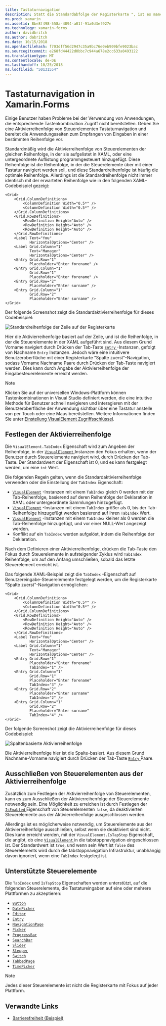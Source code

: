 ```yaml
---
title: Tastaturnavigation
description: Statt die Standardabfolge der Registerkarte ", ist es manchmal notwendig, um die Benutzeroberfläche durch Angeben der Reihenfolge der Registerkarten mit einer Kombination der Eigenschaften TabIndex und IsTapStop zu optimieren.
ms.prod: xamarin
ms.assetid: 8be8f498-558a-4894-a01f-91a0d3ef927e
ms.technology: xamarin-forms
author: davidbritch
ms.author: dabritch
ms.date: 10/15/2018
ms.openlocfilehash: f703dff56d2947c35a9bc76e0eb909bfe9023bac
ms.sourcegitcommit: e268fd44422d0bbc7c944a678e2cc633a0493122
ms.translationtype: MT
ms.contentlocale: de-DE
ms.lasthandoff: 10/25/2018
ms.locfileid: "50131554"
---
```

# <a name="keyboard-navigation-in-xamarinforms"></a>Tastaturnavigation in Xamarin.Forms

Einige Benutzer haben Probleme bei der Verwendung von Anwendungen, die entsprechende Tastenkombination Zugriff nicht bereitstellen. Geben Sie eine Aktivierreihenfolge von Steuerelementen Tastaturnavigation und bereitet die Anwendungsseiten zum Empfangen von Eingaben in einer bestimmten Reihenfolge vor.

Standardmäßig wird die Aktivierreihenfolge von Steuerelementen der gleichen Reihenfolge, in der sie aufgelistet in XAML, oder eine untergeordnete Auflistung programmgesteuert hinzugefügt. Diese Reihenfolge ist die Reihenfolge, in der die Steuerelemente über mit einer Tastatur navigiert werden soll, und diese Standardreihenfolge ist häufig die optimale Reihenfolge. Allerdings ist die Standardreihenfolge nicht immer identisch mit der erwarteten Reihenfolge wie in den folgenden XAML-Codebeispiel gezeigt:

```xaml
<Grid>
    <Grid.ColumnDefinitions>
        <ColumnDefinition Width="0.5*" />
        <ColumnDefinition Width="0.5*" />
    </Grid.ColumnDefinitions>
    <Grid.RowDefinitions>
        <RowDefinition Height="Auto" />
        <RowDefinition Height="Auto" />
        <RowDefinition Height="Auto" />
    </Grid.RowDefinitions>
    <Label Text="You"
           HorizontalOptions="Center" />
    <Label Grid.Column="1"
           Text="Manager"
           HorizontalOptions="Center" />
    <Entry Grid.Row="1"
           Placeholder="Enter forename" />
    <Entry Grid.Column="1"
           Grid.Row="1"
           Placeholder="Enter forename" />
    <Entry Grid.Row="2"
           Placeholder="Enter surname" />
    <Entry Grid.Column="1"
           Grid.Row="2"
           Placeholder="Enter surname" />
</Grid>
```

Der folgende Screenshot zeigt die Standardaktivierreihenfolge für dieses Codebeispiel:

![](keyboard-images/default-tab-order.png "Standardreihenfolge der Zeile auf der Registerkarte")

Hier die Aktivierreihenfolge basiert auf der Zeile, und ist die Reihenfolge, in der die Steuerelemente in der XAML aufgeführt sind. Aus diesem Grund Vorname navigiert durch Drücken der Tab-Taste [ `Entry` ](xref:Xamarin.Forms.Entry) -Instanzen, gefolgt von Nachname `Entry` Instanzen. Jedoch wäre eine intuitivere Benutzeroberfläche mit einer Registerkarte "Spalte zuerst"-Navigation, sodass Vorname Nachname Paare durch Drücken der Tab-Taste navigiert werden. Dies kann durch Angabe der Aktivierreihenfolge der Eingabesteuerelemente erreicht werden.

> [!NOTE]
> Klicken Sie auf der universellen Windows-Plattform können Tastenkombinationen in Visual Studio definiert werden, die eine intuitive Methode für Benutzer schnell navigieren und interagieren mit der Benutzeroberfläche der Anwendung sichtbar über eine Tastatur anstelle von per Touch oder eine Maus bereitstellen. Weitere Informationen finden Sie unter [Einstellung VisualElement Zugriffsschlüssel](~/xamarin-forms/platform/platform-specifics/consuming/windows.md#visualelement-accesskeys).

## <a name="setting-the-tab-order"></a>Festlegen der Aktivierreihenfolge

Die `VisualElement.TabIndex` Eigenschaft wird zum Angeben der Reihenfolge, in der [ `VisualElement` ](xref:Xamarin.Forms.VisualElement) Instanzen den Fokus erhalten, wenn der Benutzer durch Steuerelemente navigiert wird, durch Drücken der Tab-Taste. Der Standardwert der Eigenschaft ist 0, und es kann festgelegt werden, um eine `int` Wert.

Die folgenden Regeln gelten, wenn die Standardaktivierreihenfolge verwenden oder die Einstellung der `TabIndex` Eigenschaft:

 - [`VisualElement`](xref:Xamarin.Forms.VisualElement) -Instanzen mit einem `TabIndex` gleich 0 werden mit der Tab-Reihenfolge, basierend auf deren Reihenfolge der Deklaration in XAML oder untergeordnete Sammlungen hinzugefügt.
 - [`VisualElement`](xref:Xamarin.Forms.VisualElement) -Instanzen mit einem `TabIndex` größer als 0, bis der Tab-Reihenfolge hinzugefügt werden basierend auf ihren `TabIndex` Wert.
 - [`VisualElement`](xref:Xamarin.Forms.VisualElement) -Instanzen mit einem `TabIndex` kleiner als 0 werden die Tab-Reihenfolge hinzugefügt, und vor einer NULL-Wert angezeigt werden.
 - Konflikt auf ein `TabIndex` werden aufgelöst, indem die Reihenfolge der Deklaration.

Nach dem Definieren einer Aktivierreihenfolge, drücken die Tab-Taste den Fokus durch Steuerelemente in aufsteigender Zyklus wird `TabIndex` Reihenfolge, um auf den Anfang umschließen, sobald das letzte Steuerelement erreicht ist.

Das folgende XAML-Beispiel zeigt die `TabIndex` -Eigenschaft auf Benutzereingabe-Steuerelemente festgelegt werden, um die Registerkarte "Spalte zuerst"-Navigation ermöglichen:

```xaml
<Grid>
    <Grid.ColumnDefinitions>
        <ColumnDefinition Width="0.5*" />
        <ColumnDefinition Width="0.5*" />
    </Grid.ColumnDefinitions>
    <Grid.RowDefinitions>
        <RowDefinition Height="Auto" />
        <RowDefinition Height="Auto" />
        <RowDefinition Height="Auto" />
    </Grid.RowDefinitions>
    <Label Text="You"
           HorizontalOptions="Center" />
    <Label Grid.Column="1"
           Text="Manager"
           HorizontalOptions="Center" />
    <Entry Grid.Row="1"
           Placeholder="Enter forename"
           TabIndex="1" />
    <Entry Grid.Column="1"
           Grid.Row="1"
           Placeholder="Enter forename"
           TabIndex="3" />
    <Entry Grid.Row="2"
           Placeholder="Enter surname"
           TabIndex="2" />
    <Entry Grid.Column="1"
           Grid.Row="2"
           Placeholder="Enter surname"
           TabIndex="4" />
</Grid>
```

Der folgende Screenshot zeigt die Aktivierreihenfolge für dieses Codebeispiel:

![](keyboard-images/correct-tab-order.png "Spaltenbasierte Aktivierreihenfolge")

Die Aktivierreihenfolge hier ist die Spalte-basiert. Aus diesem Grund Nachname-Vorname navigiert durch Drücken der Tab-Taste [ `Entry` ](xref:Xamarin.Forms.Entry) Paare.

## <a name="excluding-controls-from-the-tab-order"></a>Ausschließen von Steuerelementen aus der Aktivierreihenfolge

Zusätzlich zum Festlegen der Aktivierreihenfolge von Steuerelementen, kann es zum Ausschließen der Aktivierreihenfolge der Steuerelemente notwendig sein. Eine Möglichkeit zu erreichen ist durch Festlegen der [ `IsEnabled` ](xref:Xamarin.Forms.VisualElement) Eigenschaft von Steuerelementen `false`, da deaktivierten Steuerelemente aus der Aktivierreihenfolge ausgeschlossen werden.

Allerdings ist es möglicherweise notwendig, um Steuerelemente aus der Aktivierreihenfolge ausschließen, selbst wenn sie deaktiviert sind nicht. Dies kann erreicht werden, mit der `VisualElement.IsTapStop` Eigenschaft, die angibt, ob eine [ `VisualElement` ](xref:Xamarin.Forms.VisualElement) in die tabstoppnavigation eingeschlossen ist. Der Standardwert ist `true`, und wenn sein Wert ist `false` des Steuerelements wird durch die tabstoppnavigation Infrastruktur, unabhängig davon ignoriert, wenn eine `TabIndex` festgelegt ist.

## <a name="supported-controls"></a>Unterstützte Steuerelemente

Die `TabIndex` und `IsTapStop` Eigenschaften werden unterstützt, auf die folgenden Steuerelemente, die Tastatureingaben auf eine oder mehrere Plattformen zu akzeptieren:

- [`Button`](xref:Xamarin.Forms.Button)
- [`DatePicker`](xref:Xamarin.Forms.DatePicker)
- [`Editor`](xref:Xamarin.Forms.Editor)
- [`Entry`](xref:Xamarin.Forms.Entry)
- [`NavigationPage`](xref:Xamarin.Forms.NavigationPage)
- [`Picker`](xref:Xamarin.Forms.Picker)
- [`ProgressBar`](xref:Xamarin.Forms.ProgressBar)
- [`SearchBar`](xref:Xamarin.Forms.SearchBar)
- [`Slider`](xref:Xamarin.Forms.Slider)
- [`Stepper`](xref:Xamarin.Forms.Stepper)
- [`Switch`](xref:Xamarin.Forms.Switch)
- [`TabbedPage`](xref:Xamarin.Forms.TabbedPage)
- [`TimePicker`](xref:Xamarin.Forms.TimePicker)

> [!NOTE]
> Jedes dieser Steuerelemente ist nicht die Registerkarte mit Fokus auf jeder Plattform.

## <a name="related-links"></a>Verwandte Links

- [Barrierefreiheit (Beispiel)](https://developer.xamarin.com/samples/xamarin-forms/UserInterface/Accessibility/)
